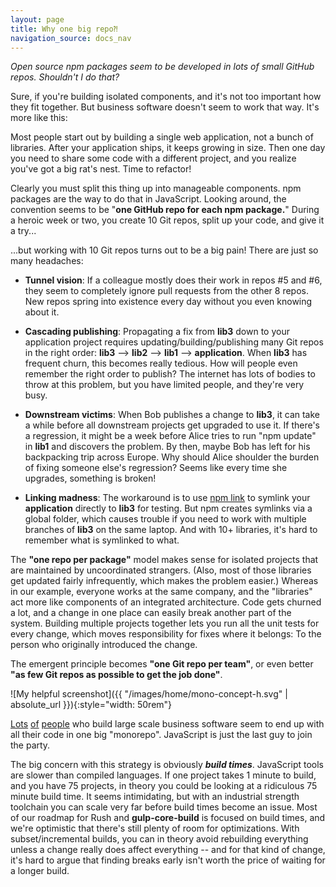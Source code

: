 ```yaml
---
layout: page
title: Why one big repo⁈
navigation_source: docs_nav
---
```


_Open source npm packages seem to be developed in lots of small GitHub repos.  Shouldn't I do that?_

Sure, if you're building isolated components, and it's not too important how they fit together.  But business software doesn't seem to work that way.  It's more like this:

Most people start out by building a single web application, not a bunch of libraries.  After your application ships, it keeps growing in size.  Then one day you need to share some code with a different project, and you realize you've got a big rat's nest.  Time to refactor!

Clearly you must split this thing up into manageable components.  npm packages are the way to do that in JavaScript.  Looking around, the convention seems to be "**one GitHub repo for each npm package.**"  During a heroic week or two, you create 10 Git repos, split up your code, and give it a try...

...but working with 10 Git repos turns out to be a big pain!  There are just so many headaches:

- **Tunnel vision**: If a colleague mostly does their work in repos #5 and #6, they seem to completely ignore pull requests from the other 8 repos.  New repos spring into existence every day without you even knowing about it.

- **Cascading publishing**: Propagating a fix from **lib3** down to your application project requires updating/building/publishing many Git repos in the right order:  **lib3** --> **lib2** --> **lib1** --> **application**.  When **lib3** has frequent churn, this becomes really tedious.  How will people even remember the right order to publish?  The internet has lots of bodies to throw at this problem, but you have limited people, and they're very busy.

- **Downstream victims**: When Bob publishes a change to **lib3**, it can take a while before all downstream projects get upgraded to use it.  If there's a regression, it might be a week before Alice tries to run "npm update" in **lib1** and discovers the problem.  By then, maybe Bob has left for his backpacking trip across Europe.  Why should Alice shoulder the burden of fixing someone else's regression?  Seems like every time she upgrades, something is broken!

- **Linking madness**: The workaround is to use [npm link](https://docs.npmjs.com/cli/link) to symlink your **application** directly to **lib3** for testing.  But npm creates symlinks via a global folder, which causes trouble if you need to work with multiple branches of **lib3** on the same laptop.  And with 10+ libraries, it's hard to remember what is symlinked to what.

The **"one repo per package"** model makes sense for isolated projects that are maintained by uncoordinated strangers.  (Also, most of those libraries get updated fairly infrequently, which makes the problem easier.)  Whereas in our example, everyone works at the same company, and the "libraries" act more like components of an integrated architecture.  Code gets churned a lot, and a change in one place can easily break another part of the system.  Building multiple projects together lets you run all the unit tests for every change, which moves responsibility for fixes where it belongs:  To the person who originally introduced the change.

The emergent principle becomes **"one Git repo per team"**, or even better **"as few Git repos as possible to get the job done"**.

![My helpful screenshot]({{ "/images/home/mono-concept-h.svg" | absolute_url }}){:style="width: 50rem"}

[Lots](https://danluu.com/monorepo/) [of](https://medium.com/@bebraw/the-case-for-monorepos-907c1361708a) [people](http://blog.shippable.com/our-journey-to-microservices-and-a-mono-repository) who build large scale business software seem to end up with all their code in one big "monorepo".  JavaScript is just the last guy to join the party.

The big concern with this strategy is obviously _**build times**_.  JavaScript tools are slower than compiled languages.  If one project takes 1 minute to build, and you have 75 projects, in theory you could be looking at a ridiculous 75 minute build time.  It seems intimidating, but with an industrial strength toolchain you can scale very far before build times become an issue.  Most of our roadmap for Rush and **gulp-core-build** is focused on build times, and we're optimistic that there's still plenty of room for optimizations.  With subset/incremental builds, you can in theory avoid rebuilding everything unless a change really does affect everything -- and for that kind of change, it's hard to argue that finding breaks early isn't worth the price of waiting for a longer build.
